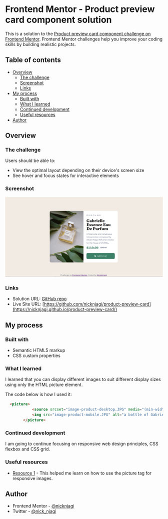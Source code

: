 # Frontend Mentor - Product preview card component solution

This is a solution to the [Product preview card component challenge on Frontend Mentor](https://www.frontendmentor.io/challenges/product-preview-card-component-GO7UmttRfa). Frontend Mentor challenges help you improve your coding skills by building realistic projects. 

## Table of contents

- [Overview](#overview)
  - [The challenge](#the-challenge)
  - [Screenshot](#screenshot)
  - [Links](#links)
- [My process](#my-process)
  - [Built with](#built-with)
  - [What I learned](#what-i-learned)
  - [Continued development](#continued-development)
  - [Useful resources](#useful-resources)
- [Author](#author)



## Overview

### The challenge

Users should be able to:

- View the optimal layout depending on their device's screen size
- See hover and focus states for interactive elements

### Screenshot

![](./preview-card.png)

### Links

- Solution URL: [GitHub repo](https://github.com/nicknjagi/product-preview-card)
- Live Site URL: [https://github.com/nicknjagi/product-preview-card](https://nicknjagi.github.io/product-preview-card/)

## My process

### Built with

- Semantic HTML5 markup
- CSS custom properties

### What I learned

I learned that you can display different images to suit different display sizes using only the HTML picture element.

The code below is how I used it:

```html
  <picture>
            <source srcset="image-product-desktop.JPG" media="(min-width: 375px)"/>
            <img src="image-product-mobile.JPG" alt="a bottle of Gabrielle perfume">
        </picture>
```


### Continued development

I am going to continue focusing on responsive web design principles, CSS flexbox and CSS grid.


### Useful resources

- [Resource 1](https://developer.mozilla.org/en-US/docs/Learn/HTML/Multimedia_and_embedding/Responsive_images) - This helped me learn on how to use the picture tag for responsive images.

## Author

- Frontend Mentor - [@nicknjagi](https://www.frontendmentor.io/profile/nicknjagi)
- Twitter - [@nick_njagi](https://www.twitter.com/nick_njagi)


